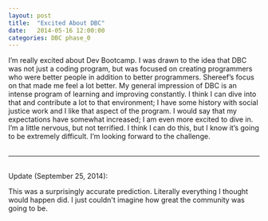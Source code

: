 ```yaml
---
layout: post
title:  "Excited About DBC"
date:   2014-05-16 12:00:00
categories: DBC phase_0
---
```


I’m really excited about Dev Bootcamp. I was drawn to the idea that DBC was not just a coding program, but was focused on creating programmers who were better people in addition to better programmers. Shereef’s focus on that made me feel a lot better. My general impression of DBC is an intense program of learning and improving constantly. I think I can dive into that and contribute a lot to that environment; I have some history with social justice work and I like that aspect of the program. I would say that my expectations have somewhat increased; I am even more excited to dive in. I’m a little nervous, but not terrified. I think I can do this, but I know it’s going to be extremely difficult. I’m looking forward to the challenge.
<br>
<br>
<hr>
<br>
Update (September 25, 2014):

This was a surprisingly accurate prediction. Literally everything I thought would happen did. I just couldn't imagine how great the community was going to be.